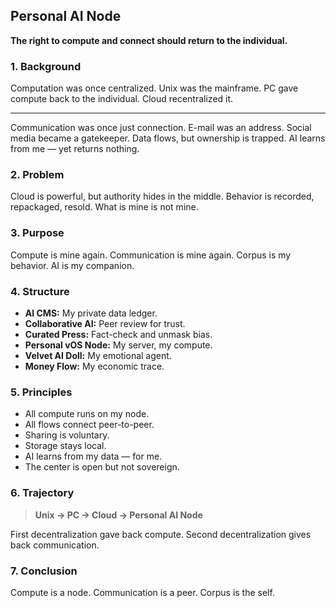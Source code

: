 ## Personal AI Node

**The right to compute and connect should return to the individual.**

### 1. Background

Computation was once centralized.
Unix was the mainframe.
PC gave compute back to the individual.
Cloud recentralized it.

---

Communication was once just connection.
E-mail was an address.
Social media became a gatekeeper.
Data flows, but ownership is trapped.
AI learns from me — yet returns nothing.

### 2. Problem

Cloud is powerful, but authority hides in the middle.
Behavior is recorded, repackaged, resold.
What is mine is not mine.

### 3. Purpose

Compute is mine again.
Communication is mine again.
Corpus is my behavior.
AI is my companion.

### 4. Structure

* **AI CMS:** My private data ledger.
* **Collaborative AI:** Peer review for trust.
* **Curated Press:** Fact-check and unmask bias.
* **Personal vOS Node:** My server, my compute.
* **Velvet AI Doll:** My emotional agent.
* **Money Flow:** My economic trace.

### 5. Principles

* All compute runs on my node.
* All flows connect peer-to-peer.
* Sharing is voluntary.
* Storage stays local.
* AI learns from my data — for me.
* The center is open but not sovereign.

### 6. Trajectory

> **Unix → PC → Cloud → Personal AI Node**

First decentralization gave back compute.
Second decentralization gives back communication.

### 7. Conclusion

Compute is a node.
Communication is a peer.
Corpus is the self.
